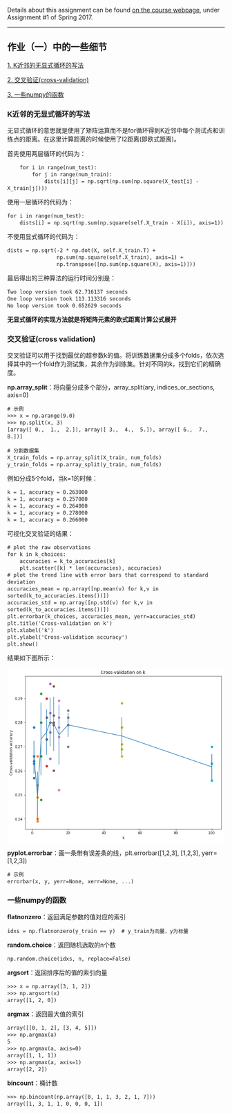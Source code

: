 Details about this assignment can be found [on the course webpage](http://cs231n.github.io/), under Assignment #1 of Spring 2017.

-----------------------------------------------------

## 作业（一）中的一些细节

[1. K近邻的无显式循环的写法](#K近邻的无显式循环的写法)<p>
[2. 交叉验证(cross-validation)](#交叉验证(cross-validation))<p>
[3. 一些numpy的函数](#一些numpy的函数)<p>

### K近邻的无显式循环的写法

无显式循环的意思就是使用了矩阵运算而不是for循环得到K近邻中每个测试点和训练点的距离。在这里计算距离的时候使用了l2距离(即欧式距离)。

首先使用两层循环的代码为：

	    for i in range(num_test):
			for j in range(num_train):
				dists[i][j] = np.sqrt(np.sum(np.square(X_test[i] - X_train[j])))

使用一层循环的代码为：

	for i in range(num_test):
		dists[i] = np.sqrt(np.sum(np.square(self.X_train - X[i]), axis=1))
		
不使用显式循环的代码为：

	dists = np.sqrt(-2 * np.dot(X, self.X_train.T) +
                    np.sum(np.square(self.X_train), axis=1) +
                    np.transpose([np.sum(np.square(X), axis=1)]))

最后得出的三种算法的运行时间分别是：

	Two loop version took 62.716137 seconds
	One loop version took 113.113316 seconds
	No loop version took 0.652629 seconds

**无显式循环的实现方法就是将矩阵元素的欧式距离计算公式展开**

### 交叉验证(cross validation)

交叉验证可以用于找到最优的超参数k的值。将训练数据集分成多个folds，依次选择其中的一个fold作为测试集，其余作为训练集。针对不同的k，找到它们的精确度。

**np.array_split**：将向量分成多个部分，array\_split(ary, indices_or_sections, axis=0)

	# 示例
	>>> x = np.arange(9.0)
	>>> np.split(x, 3)
	[array([ 0.,  1.,  2.]), array([ 3.,  4.,  5.]), array([ 6.,  7.,  8.])]

	# 分割数据集
	X_train_folds = np.array_split(X_train, num_folds)
	y_train_folds = np.array_split(y_train, num_folds)

例如分成5个fold，当k=1的时候：

	k = 1, accuracy = 0.263000
	k = 1, accuracy = 0.257000
	k = 1, accuracy = 0.264000
	k = 1, accuracy = 0.278000
	k = 1, accuracy = 0.266000

可视化交叉验证的结果：

	# plot the raw observations
	for k in k_choices:
	    accuracies = k_to_accuracies[k]
	    plt.scatter([k] * len(accuracies), accuracies)
	# plot the trend line with error bars that correspond to standard deviation
	accuracies_mean = np.array([np.mean(v) for k,v in sorted(k_to_accuracies.items())])
	accuracies_std = np.array([np.std(v) for k,v in sorted(k_to_accuracies.items())])
	plt.errorbar(k_choices, accuracies_mean, yerr=accuracies_std)
	plt.title('Cross-validation on k')
	plt.xlabel('k')
	plt.ylabel('Cross-validation accuracy')
	plt.show()

结果如下图所示：

<img src="./img/cross-validation-accuracy.png" width="600" align=center />

**pyplot.errorbar**：画一条带有误差条的线，plt.errorbar([1,2,3], [1,2,3], yerr=[1,2,3])

	# 示例
	errorbar(x, y, yerr=None, xerr=None, ...)  



### 一些numpy的函数

**flatnonzero**：返回满足参数的值对应的索引

	idxs = np.flatnonzero(y_train == y)  # y_train为向量，y为标量
	
**random.choice**：返回随机选取的n个数

	np.random.choice(idxs, n, replace=False)

**argsort**：返回排序后的值的索引向量

	>>> x = np.array([3, 1, 2])
	>>> np.argsort(x)
	array([1, 2, 0])

**argmax**：返回最大值的索引

	array([[0, 1, 2], [3, 4, 5]])
	>>> np.argmax(a)
	5
	>>> np.argmax(a, axis=0)
	array([1, 1, 1])
	>>> np.argmax(a, axis=1)
	array([2, 2])

**bincount**：桶计数

	>>> np.bincount(np.array([0, 1, 1, 3, 2, 1, 7]))
	array([1, 3, 1, 1, 0, 0, 0, 1])


